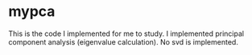 # mypca

This is the code I implemented for me to study.
I implemented principal component analysis (eigenvalue calculation).
No svd is implemented.

